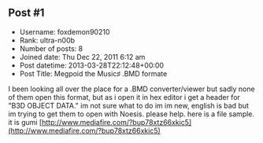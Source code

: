 ## Post #1
- Username: foxdemon90210
- Rank: ultra-n00b
- Number of posts: 8
- Joined date: Thu Dec 22, 2011 6:12 am
- Post datetime: 2013-03-28T22:12:48+00:00
- Post Title: Megpoid the Music♯ .BMD formate

I been looking all over the place for a .BMD converter/viewer but sadly none of them open this format, but as i open it in hex editor i get a header for "B3D OBJECT DATA." im not sure what to do im im new, english is bad but im trying to get them to open with Noesis. please help. here is a file sample. it is gumi [http://www.mediafire.com/?bup78xtz66xkic5](http://www.mediafire.com/?bup78xtz66xkic5)
